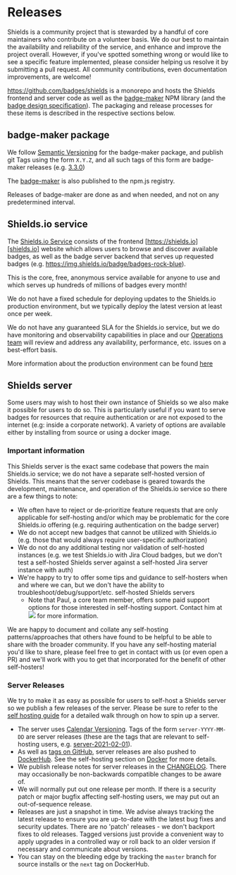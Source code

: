 # Releases

Shields is a community project that is stewarded by a handful of core maintainers who contribute on a volunteer basis. We do our best to maintain the availability and reliability of the service, and enhance and improve the project overall. However, if you've spotted something wrong or would like to see a specific feature implemented, please consider helping us resolve it by submitting a pull request. All community contributions, even documentation improvements, are welcome!

https://github.com/badges/shields is a monorepo and hosts the Shields frontend and server code as well as the [badge-maker][npm package] NPM library (and the [badge design specification](https://github.com/badges/shields/tree/master/spec)). The packaging and release processes for these items is described in the respective sections below.

## badge-maker package

We follow [Semantic Versioning](https://semver.org/) for the badge-maker package, and publish git Tags using the form `X.Y.Z`, and all such tags of this form are badge-maker releases (e.g. [3.3.0](https://github.com/badges/shields/releases/tag/3.3.0))

The [badge-maker][npm package] is also published to the npm.js registry.

Releases of badge-maker are done as and when needed, and not on any predetermined interval.

## Shields.io service

The [Shields.io Service][shields.io] consists of the frontend [https://shields.io][shields.io] website which allows users to browse and discover available badges, as well as the badge server backend that serves up requested badges (e.g. https://img.shields.io/badge/badges-rock-blue).

This is the core, free, anonymous service available for anyone to use and which serves up hundreds of millions of badges every month!

We do not have a fixed schedule for deploying updates to the Shields.io production environment, but we typically deploy the latest version at least once per week.

We do not have any guaranteed SLA for the Shields.io service, but we do have monitoring and observability capabilities in place and our [Operations team](https://github.com/badges/shields#project-leaders) will review and address any availability, performance, etc. issues on a best-effort basis.

More information about the production environment can be found [here][production hosting]

## Shields server

Some users may wish to host their own instance of Shields so we also make it possible for users to do so. This is particularly useful if you want to serve badges for resources that require authentication or are not exposed to the internet (e.g: inside a corporate network). A variety of options are available either by installing from source or using a docker image.

### Important information

This Shields server is the exact same codebase that powers the main Shields.io service; we do not have a separate self-hosted version of Shields. This means that the server codebase is geared towards the development, maintenance, and operation of the Shields.io service so there are a few things to note:

- We often have to reject or de-prioritize feature requests that are only applicable for self-hosting and/or which may be problematic for the core Shields.io offering (e.g. requiring authentication on the badge server)
- We do not accept new badges that cannot be utilized with Shields.io (e.g. those that would always require user-specific authorization)
- We do not do any additional testing nor validation of self-hosted instances (e.g. we test Shields.io with Jira Cloud badges, but we don't test a self-hosted Shields server against a self-hosted Jira server instance with auth)
- We're happy to try to offer some tips and guidance to self-hosters when and where we can, but we don't have the ability to troubleshoot/debug/support/etc. self-hosted Shields servers
  - Note that Paul, a core team member, offers some paid support options for those interested in self-hosting support. Contact him at ![](https://img.shields.io/badge/paul-%40m6ize.com-blue) for more information.

We are happy to document and collate any self-hosting patterns/approaches that others have found to be helpful to be able to share with the broader community. If you have any self-hosting material you'd like to share, please feel free to get in contact with us (or even open a PR) and we'll work with you to get that incorporated for the benefit of other self-hosters!

### Server Releases

We try to make it as easy as possible for users to self-host a Shields server so we publish a few releases of the server. Please be sure to refer to the [self hosting guide][self hosting] for a detailed walk through on how to spin up a server.

- The server uses [Calendar Versioning](https://calver.org/). Tags of the form `server-YYYY-MM-DD` are server releases (these are the tags that are relevant to self-hosting users, e.g. [server-2021-02-01](https://github.com/badges/shields/releases/tag/server-2021-02-01)).
- As well as [tags on GitHub](https://github.com/badges/shields/tags), server releases are also pushed to [DockerHub](https://registry.hub.docker.com/r/shieldsio/shields/tags). See the self-hosting section on [Docker](https://github.com/badges/shields/blob/master/doc/self-hosting.md#Docker) for more details.
- We publish release notes for server releases in the [CHANGELOG](https://github.com/badges/shields/blob/master/CHANGELOG.md). There may occasionally be non-backwards compatible changes to be aware of.
- We will normally put out one release per month. If there is a security patch or major bugfix affecting self-hosting users, we may put out an out-of-sequence release.
- Releases are just a snapshot in time. We advise always tracking the latest release to ensure you are up-to-date with the latest bug fixes and security updates. There are no 'patch' releases - we don't backport fixes to old releases. Tagged versions just provide a convenient way to apply upgrades in a controlled way or roll back to an older version if necessary and communicate about versions.
- You can stay on the bleeding edge by tracking the `master` branch for source installs or the `next` tag on DockerHub.

[shields.io]: https://shields.io
[npm package]: https://www.npmjs.com/package/badge-maker
[production hosting]: https://github.com/badges/shields/blob/master/doc/production-hosting.md
[self hosting]: https://github.com/badges/shields/blob/master/doc/self-hosting.md
